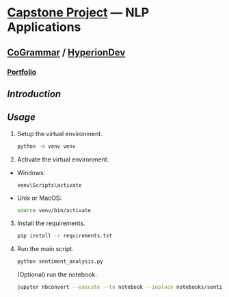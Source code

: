 # [Capstone Project](https://github.com/ianhaggerty/finalCapstone/tree/master) — NLP Applications

## [CoGrammar](https://skills.cogrammar.com/) / [HyperionDev](https://www.hyperiondev.com/)

### [Portfolio](https://www.hyperiondev.com/portfolio/IH23120012475/)

## _Introduction_

## _Usage_

1.  Setup the virtual environment.

    ```bash
    python -m venv venv
    ```

2.  Activate the virtual environment.

- Windows:

  ```shell
  venv\Scripts\activate
  ```

- Unix or MacOS:
  ```bash
  source venv/bin/activate
  ```

3. Install the requirements.

   ```bash
   pip install -r requirements.txt
   ```

4. Run the main script.
   ```bash
   python sentiment_analysis.py
   ```
   (Optional) run the notebook.
   ```bash
   jupyter nbconvert --execute --to notebook --inplace notebooks/sentiment_analysis.ipynb
   ```
